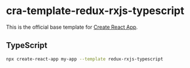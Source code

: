 # cra-template-redux-rxjs-typescript

This is the official base template for [Create React App](https://github.com/Nirajkashyap/cra-template-redux-rxjs-typescript).

## TypeScript

```sh
npx create-react-app my-app --template redux-rxjs-typescript
```
